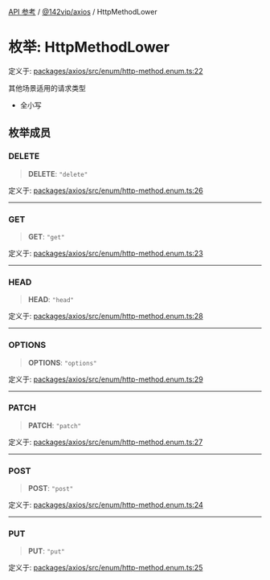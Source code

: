 [API 参考](../wiki/Home) / [@142vip/axios](../wiki/@142vip.axios) / HttpMethodLower

# 枚举: HttpMethodLower

定义于: [packages/axios/src/enum/http-method.enum.ts:22](https://github.com/142vip/core-x/blob/25cf658819688f02293d600e7003b5877a2f9489/packages/axios/src/enum/http-method.enum.ts#L22)

其他场景适用的请求类型
- 全小写

## 枚举成员

### DELETE

> **DELETE**: `"delete"`

定义于: [packages/axios/src/enum/http-method.enum.ts:26](https://github.com/142vip/core-x/blob/25cf658819688f02293d600e7003b5877a2f9489/packages/axios/src/enum/http-method.enum.ts#L26)

***

### GET

> **GET**: `"get"`

定义于: [packages/axios/src/enum/http-method.enum.ts:23](https://github.com/142vip/core-x/blob/25cf658819688f02293d600e7003b5877a2f9489/packages/axios/src/enum/http-method.enum.ts#L23)

***

### HEAD

> **HEAD**: `"head"`

定义于: [packages/axios/src/enum/http-method.enum.ts:28](https://github.com/142vip/core-x/blob/25cf658819688f02293d600e7003b5877a2f9489/packages/axios/src/enum/http-method.enum.ts#L28)

***

### OPTIONS

> **OPTIONS**: `"options"`

定义于: [packages/axios/src/enum/http-method.enum.ts:29](https://github.com/142vip/core-x/blob/25cf658819688f02293d600e7003b5877a2f9489/packages/axios/src/enum/http-method.enum.ts#L29)

***

### PATCH

> **PATCH**: `"patch"`

定义于: [packages/axios/src/enum/http-method.enum.ts:27](https://github.com/142vip/core-x/blob/25cf658819688f02293d600e7003b5877a2f9489/packages/axios/src/enum/http-method.enum.ts#L27)

***

### POST

> **POST**: `"post"`

定义于: [packages/axios/src/enum/http-method.enum.ts:24](https://github.com/142vip/core-x/blob/25cf658819688f02293d600e7003b5877a2f9489/packages/axios/src/enum/http-method.enum.ts#L24)

***

### PUT

> **PUT**: `"put"`

定义于: [packages/axios/src/enum/http-method.enum.ts:25](https://github.com/142vip/core-x/blob/25cf658819688f02293d600e7003b5877a2f9489/packages/axios/src/enum/http-method.enum.ts#L25)
